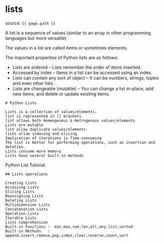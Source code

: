 
# lists
source: `{{ page.path }}`

A list is a sequence of values (similar to an array in other programming languages but more versatile)

The values in a list are called items or sometimes elements.

The important properties of Python lists are as follows:

* Lists are ordered – Lists remember the order of items inserted.
* Accessed by index – Items in a list can be accessed using an index.
* Lists can contain any sort of object – It can be numbers, strings, tuples and even other lists.
* Lists are changeable (mutable) – You can change a list in-place, add new items, and delete or update existing items.

```tip
# Python Lists

Lists is a collection of values/elements.
list is represented in [] brackets
list allows both Homeogenous & Hetrogenous values/elements
Lists are mutable
list allow duplicate values/elements
lists allow indexing and slicing
Implication of iterations is Time-consuming
The list is better for performing operations, such as insertion and deletion.
Lists consume more memory
Lists have several built-in methods

```
Python List Tutorial.

```note
## Lists operations

Creating Lists
Accessing Lists
Slicing Lists
Reassigning Lists
Deleting Lists
Multidimension Lists
Concatenation Lists
Operation Lists
Iterable Lists
Lists Comprehension
Built-in Functions :  min,max,sum,len,all,any,list,sorted
Built-in Methods   :  append,insert,remove,pop,index,clear,reverse,count,sort
```